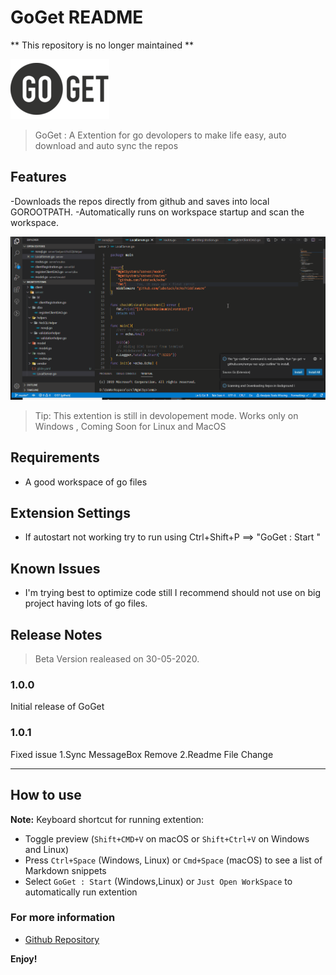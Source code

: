 # GoGet README


** This repository is no longer maintained **

![logo](/images/goget_logo.png)

> GoGet : A Extention for go devolopers to make life easy, auto download and auto sync the repos

## Features

-Downloads the repos directly from github and saves into local GOROOTPATH.
-Automatically runs on workspace startup and scan the workspace.

![how to example](/images/animation.gif)

> Tip: This extention is still in devolopement mode. Works only on Windows , Coming Soon for Linux and MacOS

## Requirements

- A good workspace of go files

## Extension Settings

- If autostart not working try to run using Ctrl+Shift+P ==> "GoGet : Start "

## Known Issues

- I'm trying best to optimize code still I recommend should not use on big project having lots of go files.

## Release Notes

> Beta Version realeased on 30-05-2020.

### 1.0.0

Initial release of GoGet

### 1.0.1

Fixed issue
1.Sync MessageBox Remove
2.Readme File Change

---

## How to use

**Note:** Keyboard shortcut for running extention:

- Toggle preview (`Shift+CMD+V` on macOS or `Shift+Ctrl+V` on Windows and Linux)
- Press `Ctrl+Space` (Windows, Linux) or `Cmd+Space` (macOS) to see a list of Markdown snippets
- Select `GoGet : Start` (Windows,Linux) or `Just Open WorkSpace` to automatically run extention

### For more information

- [Github Repository](https://github.com/akshaynavale20/GoGet)

**Enjoy!**
